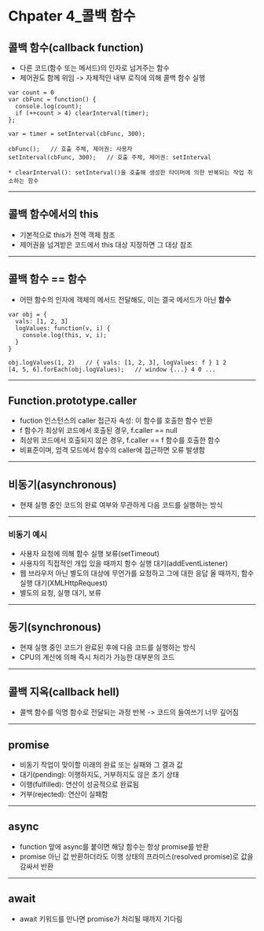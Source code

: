 # Chpater 4\_콜백 함수

## 콜백 함수(callback function)

- 다른 코드(함수 또는 메서드)의 인자로 넘겨주는 함수
- 제어권도 함께 위임 -> 자체적인 내부 로직에 의해 콜백 함수 실행

```
var count = 0
var cbFunc = function() {
  console.log(count);
  if (++count > 4) clearInterval(timer);
};

var = timer = setInterval(cbFunc, 300);

cbFunc();   // 호출 주체, 제어권: 사용자
setInterval(cbFunc, 300);   // 호출 주체, 제어권: setInterval

* clearInterval(): setInterval()을 호출해 생성한 타이머에 의한 반복되는 작업 취소하는 함수
```

---

## 콜백 함수에서의 this

- 기본적으로 this가 전역 객체 참조
- 제어권을 넘겨받은 코드에서 this 대상 지정하면 그 대상 참조

---

## 콜백 함수 == 함수

- 어떤 함수의 인자에 객체의 메서드 전달해도, 이는 결국 메서드가 아닌 **함수**

```
var obj = {
  vals: [1, 2, 3]
  logValues: function(v, i) {
    console.log(this, v, i);
  }
}

obj.logValues(1, 2)   // { vals: [1, 2, 3], logValues: f } 1 2
[4, 5, 6].forEach(obj.logValues);   // window {...} 4 0 ...
```

---

## Function.prototype.caller

- fuction 인스턴스의 caller 접근자 속성: 이 함수를 호출한 함수 반환
- f 함수가 최상위 코드에서 호출된 경우, f.caller == null
- 최상위 코드에서 호출되지 않은 경우, f.caller == f 함수를 호출한 함수
- 비표준이며, 엄격 모드에서 함수의 caller에 접근하면 오류 발생함

---

## 비동기(asynchronous)

- 현재 실행 중인 코드의 완료 여부와 무관하게 다음 코드를 실행하는 방식

---

### 비동기 예시

- 사용자 요청에 의해 함수 실행 보류(setTimeout)
- 사용자의 직접적인 개입 있을 때까지 함수 실행 대기(addEventListener)
- 웹 브라우저 아닌 별도의 대상에 무언가를 요청하고 그에 대한 응답 올 때까지, 함수 실행 대기(XMLHttpRequest)
- 별도의 요청, 실행 대기, 보류

---

## 동기(synchronous)

- 현재 실행 중인 코드가 완료된 후에 다음 코드를 실행하는 방식
- CPU의 계산에 의해 즉시 처리가 가능한 대부분의 코드

---

## 콜백 지옥(callback hell)

- 콜백 함수를 익명 함수로 전달되는 과정 반복 -> 코드의 들여쓰기 너무 깊어짐

---

## promise

- 비동기 작업이 맞이할 미래의 완료 또는 실패와 그 결과 값
- 대기(pending): 이행하지도, 거부하지도 않은 초기 상태
- 이행(fulfilled): 연산이 성공적으로 완료됨
- 거부(rejected): 연산이 실패함

---

## async

- function 앞에 async를 붙이면 해당 함수는 항상 promise를 반환
- promise 아닌 값 반환하더라도 이행 상태의 프라미스(resolved promise)로 값을 감싸서 반환

---

## await

- await 키워드를 만나면 promise가 처리될 때까지 기다림
